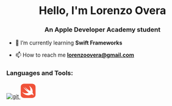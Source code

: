 <h1 align="center">Hello, I'm Lorenzo Overa</h1>
<h3 align="center">An Apple Developer Academy student</h3>

- 🌱 I’m currently learning **Swift Frameworks**

- 📫 How to reach me **lorenzoovera@gmail.com**


<p align="left">
</p>

<h3 align="left">Languages and Tools:</h3>
<p align="left"> <a href="https://git-scm.com/" target="_blank" rel="noreferrer"> <img src="https://www.vectorlogo.zone/logos/git-scm/git-scm-icon.svg" alt="git" width="40" height="40"/> </a> <a href="https://developer.apple.com/swift/" target="_blank" rel="noreferrer"> <img src="https://raw.githubusercontent.com/devicons/devicon/master/icons/swift/swift-original.svg" alt="swift" width="40" height="40"/> </a> </p>

